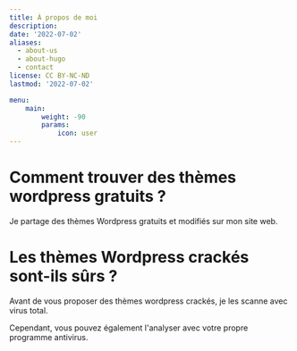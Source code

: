 ```yaml
---
title: À propos de moi
description: 
date: '2022-07-02'
aliases:
  - about-us
  - about-hugo
  - contact
license: CC BY-NC-ND
lastmod: '2022-07-02'

menu:
    main: 
        weight: -90
        params:
            icon: user
---
```


# Comment trouver des thèmes wordpress gratuits ?

 Je partage des thèmes Wordpress gratuits et modifiés sur mon site web.

 # Les thèmes Wordpress crackés sont-ils sûrs ?

 Avant de vous proposer des thèmes wordpress crackés, je les scanne avec virus total.

 Cependant, vous pouvez également l'analyser avec votre propre programme antivirus.